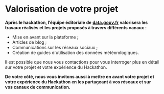 # Valorisation de votre projet

**Après le hackathon, l’équipe éditoriale de** [**data.gouv.fr**](http://data.gouv.fr) **valorisera les travaux réalisés et les projets proposés à travers différents canaux** :

* Mise en avant sur la plateforme ;
* Articles de blog ;
* Communications sur les réseaux sociaux ;&#x20;
* Création de guides d'utilisation des données météorologiques.

Il est possible que nous vous contactions pour vous interroger plus en détail sur votre projet et votre expérience du Hackathon.

**De votre côté, nous vous invitons aussi à mettre en avant votre projet et votre expérience du Hackathon en les partageant à vos réseaux et sur vos canaux de communication.**

